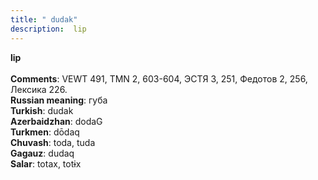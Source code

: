 ```yaml
---
title: " dudak"
description:  lip
---
```

<p data-pagefind-weight="0.5">
<strong> lip</strong><br><br>
<strong>Comments</strong>:  VEWT 491, TMN 2, 603-604, ЭСТЯ 3, 251, Федотов 2, 256, Лексика 226.<br>
<strong>Russian meaning</strong>:  губа<br>
<strong>Turkish</strong>:  dudak<br>
<strong>Azerbaidzhan</strong>:  dodaG<br>
<strong>Turkmen</strong>:  dōdaq<br>
<strong>Chuvash</strong>:  toda, tuda<br>
<strong>Gagauz</strong>:  dudaq<br>
<strong>Salar</strong>:  totax, totɨx<br>

</p>
